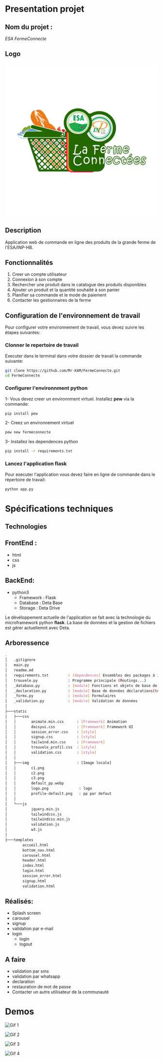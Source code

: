 # Presentation projet
## Nom du projet :
*ESA FermeConnecte*
## Logo
![Logo de trouvele](static/img/logo.png)
## Description

Application web de commande en ligne des produits de la grande ferme de l'ESA/INP-HB.

## Fonctionnalités
1. Creer un compte utilisateur
2. Connexion à son compte
3. Rechercher une produit dans le catalogue des produits disponibles
4. Ajouter un produit et la quantité souhaité à son panier
5. Planifier sa commande et le mode de paiement
6. Contacter les gestionnaires de la ferme

## Configuration de l'environnement de travail

Pour configurer votre environnement de travail, vous devez suivre les étapes suivantes:

### Clonner le repertoire de travail
Executer dans le terminal dans votre dossier de travail la commande suivante:

```bash	
git clone https://github.com/Mr-KAM/FermeConnecte.git
cd FermeConnecte
```

### Configurer l'environnment python

1- Vous devez creer un environnment virtuel. Installez **pew** via la commande:

```bash	
pip install pew
```

2- Creez un environnement virtuel 

```bash	
pew new fermeconnecte
```

3- Installez les dependences python

```bash	
pip install -r requirements.txt
```

### Lancez l'application flask

Pour executer l'application vous devez faire en ligne de commande dans le répertoire de travail:

```bash	
python app.py
```
# Spécifications techniques

## Technologies

FrontEnd :
----------
- html
- css
- js

BackEnd:
--------
- python3 
	+ Framework : Flask
	+ Database : Deta Base
	+ Storage : Deta Drive
	
Le dévéloppement actuelle de l'application se fait avec la technologie du microframework python **flask**.
La base de données et la gestion de fichiers est gérer actuellemnt avec Deta.


## Arboressence

```bash
.
│   .gitignore
│   main.py
│   readme.md
│   requirements.txt         : [dependences] Ensembles des packages à installer
│   trouvele.py              : Programme principale (Routings...)
│   _database.py             : [module] Fonctions et objets de base de données
│   _declaration.py          : [module] Base de données déclarations(temp)
│   _forms.py                : [module] Formulaires 
│   _validation.py           : [module] Validation de données
│
├───static
│   ├───css
│   │       animate.min.css      : [Framework] Animation
│   │       daisyui.css          : [Framework] Framework UI
│   │       session_error.css    : [style] 
│   │       signup.css           : [style]
│   │       tailwind.min.css     : [Framework]
│   │       trouvele_profil.css  : [style]
│   │       validation.css       : [style]
│   │
│   ├───img                      : [Image locale]
│   │       c1.png
│   │       c2.png
│   │       c3.png
│   │       default_pp.webp
│   │       logo.png              : logo
│   │       profile-default.png   : pp par defaut
│   │
│   └───js
│           jquery.min.js
│           tailwindcss.js
│           tailwindcss.min.js
│           validation.js
│           w3.js
│
├───templates
        accueil.html
        bottom_nav.html
        carousel.html
        header.html
        index.html
        login.html
        session_error.html
        signup.html
        validation.html
```

## Réalisés:
- Splash screen
- carousel
- signup
- validation par e-mail
- login
	+ login
	+ logout

## A faire

- validation par sms 
- validation par whatsapp
- declaration
- restauration de mot de passe
- Contacter un autre utilisateur de la communauté

# Demos

![Gif 1](demo/demo1.gif) 

![Gif 2](demo/demo2.gif) 

![Gif 3](demo/demo3.gif) 

![Gif 4](demo/demo4.gif)
